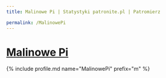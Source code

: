 ```yaml
---
title: Malinowe Pi | Statystyki patronite.pl | Patromierz

permalink: /MalinowePi
---
```


# [Malinowe Pi](https://patronite.pl/MalinowePi)

{% include profile.md name="MalinowePi" prefix="m" %}
